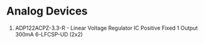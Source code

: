 # Analog Devices

1. ADP122ACPZ-3.3-R - Linear Voltage Regulator IC Positive Fixed 1 Output  300mA 6-LFCSP-UD (2x2)